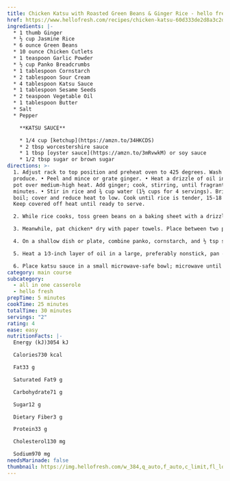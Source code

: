 ```yaml
---
title: Chicken Katsu with Roasted Green Beans & Ginger Rice - hello fresh
href: https://www.hellofresh.com/recipes/chicken-katsu-60d333de2d8a3c2d6548d6a6
ingredients: |-
  * 1 thumb Ginger
  * ½ cup Jasmine Rice
  * 6 ounce Green Beans
  * 10 ounce Chicken Cutlets
  * 1 teaspoon Garlic Powder
  * ½ cup Panko Breadcrumbs
  * 1 tablespoon Cornstarch
  * 2 tablespoon Sour Cream
  * 4 tablespoon Katsu Sauce
  * 1 tablespoon Sesame Seeds
  * 2 teaspoon Vegetable Oil
  * 1 tablespoon Butter
  * Salt
  * Pepper

    **K﻿ATSU SAUCE**

    * 1/4 cup [ketchup](https://amzn.to/34HKCDS)
    * 2 tbsp worcestershire sauce
    * 1 tbsp [oyster sauce](https://amzn.to/3mRvwkM) or soy sauce
    * 1/2 tbsp sugar or brown sugar
directions: >-
  1. Adjust rack to top position and preheat oven to 425 degrees. Wash and dry
  produce. • Peel and mince or grate ginger. • Heat a drizzle of oil in a small
  pot over medium-high heat. Add ginger; cook, stirring, until fragrant, 1-2
  minutes. • Stir in rice and ¾ cup water (1½ cups for 4 servings). Bring to a
  boil; cover and reduce heat to low. Cook until rice is tender, 15-18 minutes.
  Keep covered off heat until ready to serve.

  2. While rice cooks, toss green beans on a baking sheet with a drizzle of oil; season with salt and pepper. • Roast on top rack until browned and tender, 12-15 minutes.

  3. Meanwhile, pat chicken* dry with paper towels. Place between two pieces of plastic wrap and pound with a mallet or heavy-bottomed pan until ½ inch thick. Season all over with garlic powder, salt, and pepper.

  4. On a shallow dish or plate, combine panko, cornstarch, and ½ tsp salt (1 tsp for 4 servings). Brush a thin layer of sour cream onto both sides of chicken (you may not use all the sour cream). Working one piece at a time, press chicken into panko mixture, coating all over.

  5. Heat a 1⁄3-inch layer of oil in a large, preferably nonstick, pan over medium-high heat. Once oil is hot enough that a pinch of panko sizzles when added to the pan, add chicken. Cook until panko is golden brown and chicken is cooked through, 2-3 minutes per side. (For 4 servings, cook in batches.) TIP: Thinner pieces will cook faster. • Transfer to a paper-towel-lined plate.

  6. Place katsu sauce in a small microwave-safe bowl; microwave until warm, 20 seconds. • Fluff rice with a fork; stir in 1 TBSP butter (2 TBSP for 4 servings) and season with salt and pepper. • Divide rice, chicken, and green beans between plates. Drizzle chicken with katsu sauce to taste (or serve on the side for dipping). Sprinkle chicken and green beans with as many sesame seeds as you like and serve.
category: main course
subcategory:
  - all in one casserole
  - hello fresh
prepTime: 5 minutes
cookTime: 25 minutes
totalTime: 30 minutes
servings: "2"
rating: 4
ease: easy
nutritionFacts: |-
  Energy (kJ)3054 kJ

  Calories730 kcal

  Fat33 g

  Saturated Fat9 g

  Carbohydrate71 g

  Sugar12 g

  Dietary Fiber3 g

  Protein33 g

  Cholesterol130 mg

  Sodium970 mg
needsMarinade: false
thumbnail: https://img.hellofresh.com/w_384,q_auto,f_auto,c_limit,fl_lossy/hellofresh_s3/60d333de2d8a3c2d6548d6a6/step-872f1462.jpg
---
```

